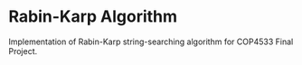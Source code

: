 # Rabin-Karp Algorithm
Implementation of Rabin-Karp string-searching algorithm for COP4533 Final Project.